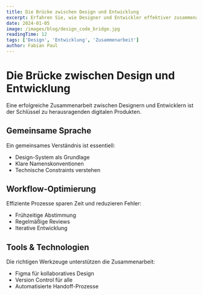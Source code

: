 ```yaml
---
title: Die Brücke zwischen Design und Entwicklung
excerpt: Erfahren Sie, wie Designer und Entwickler effektiver zusammenarbeiten können, um nahtlose digitale Erlebnisse zu schaffen.
date: 2024-01-05
image: /images/blog/design_code_bridge.jpg
readingTime: 12
tags: ['Design', 'Entwicklung', 'Zusammenarbeit']
author: Fabian Paul
---
```


# Die Brücke zwischen Design und Entwicklung

Eine erfolgreiche Zusammenarbeit zwischen Designern und Entwicklern ist der Schlüssel zu herausragenden digitalen Produkten.

## Gemeinsame Sprache

Ein gemeinsames Verständnis ist essentiell:

- Design-System als Grundlage
- Klare Namenskonventionen
- Technische Constraints verstehen

## Workflow-Optimierung

Effiziente Prozesse sparen Zeit und reduzieren Fehler:

- Frühzeitige Abstimmung
- Regelmäßige Reviews
- Iterative Entwicklung

## Tools & Technologien

Die richtigen Werkzeuge unterstützen die Zusammenarbeit:

- Figma für kollaboratives Design
- Version Control für alle
- Automatisierte Handoff-Prozesse 